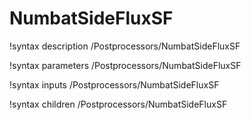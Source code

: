 # NumbatSideFluxSF
!syntax description /Postprocessors/NumbatSideFluxSF

!syntax parameters /Postprocessors/NumbatSideFluxSF

!syntax inputs /Postprocessors/NumbatSideFluxSF

!syntax children /Postprocessors/NumbatSideFluxSF
